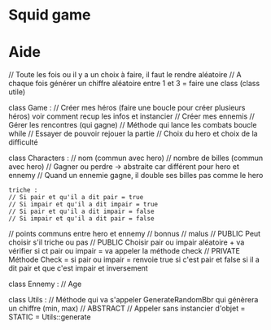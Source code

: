 # Squid game


# Aide

// Toute les fois ou il y a un choix à faire, il faut le rendre aléatoire
// A chaque fois générer un chiffre aléatoire entre 1 et 3 = faire une class (class utile)

class Game : 
// Créer mes héros (faire une boucle pour créer plusieurs héros) voir comment recup les infos et instancier
// Créer mes ennemis
// Gérer les rencontres (qui gagne)
// Méthode qui lance les combats boucle while
// Essayer de pouvoir rejouer la partie
// Choix du hero et choix de la difficulté

class Characters :
// nom (commun avec hero)
// nombre de billes (commun avec hero)
// Gagner ou perdre -> abstraite car différent pour hero et ennemy
// Quand un ennemie gagne, il double ses billes pas comme le hero

    triche :
    // Si pair et qu'il a dit pair = true
    // Si impair et qu'il a dit impair = true
    // Si pair et qu'il a dit impair = false
    // Si impair et qu'il a dit pair = false

// points communs entre hero et ennemy
// bonnus 
// malus
// PUBLIC Peut choisir s'il triche ou pas
// PUBLIC Choisir pair ou impair aléatoire + va vérifier si ct pair ou impair = va appeler la méthode check
// PRIVATE Méthode Check = si pair ou impair = renvoie true si c'est pair et false si il a dit pair et que c'est impair et inversement

class Ennemy :
// Age

class Utils :
// Méthode qui va s'appeler GenerateRandomBbr qui génèrera un chiffre (min, max)
// ABSTRACT 
// Appeler sans instancier d'objet = STATIC = Utils::generate

